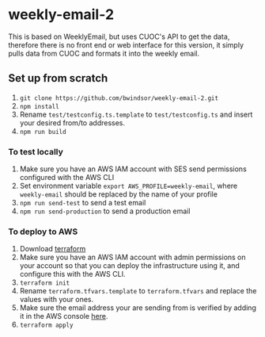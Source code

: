 # weekly-email-2
This is based on WeeklyEmail, but uses CUOC's API to get the data, therefore there is no front end or web interface for this version, it simply pulls data from CUOC and formats it into the weekly email.

## Set up from scratch
1. `git clone https://github.com/bwindsor/weekly-email-2.git`
2. `npm install`
3. Rename `test/testconfig.ts.template` to `test/testconfig.ts` and insert your desired from/to addresses.
4. `npm run build`

### To test locally
1. Make sure you have an AWS IAM account with SES send permissions configured with the AWS CLI
2. Set environment variable `export AWS_PROFILE=weekly-email`, where `weekly-email` should be replaced by the name of your profile
3. `npm run send-test` to send a test email
4. `npm run send-production` to send a production email

### To deploy to AWS
1. Download [terraform](https://www.terraform.io/)
2. Make sure you have an AWS IAM account with admin permissions on your account so that you can deploy the infrastructure using it, and configure this with the AWS CLI.
3. `terraform init`
4. Rename `terraform.tfvars.template` to `terraform.tfvars` and replace the values with your ones.
5. Make sure the email address your are sending from is verified by adding it in the AWS console [here](https://console.aws.amazon.com/ses#verified-senders-email).
5. `terraform apply`